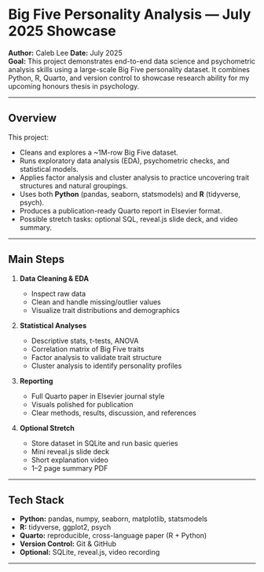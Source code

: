 # Big Five Personality Analysis — July 2025 Showcase

**Author:** Caleb Lee
**Date:** July 2025  
**Goal:** This project demonstrates end-to-end data science and psychometric analysis skills using a large-scale Big Five personality dataset. It combines Python, R, Quarto, and version control to showcase research ability for my upcoming honours thesis in psychology.

---

## **Overview**

This project:
- Cleans and explores a ~1M-row Big Five dataset.
- Runs exploratory data analysis (EDA), psychometric checks, and statistical models.
- Applies factor analysis and cluster analysis to practice uncovering trait structures and natural groupings.
- Uses both **Python** (pandas, seaborn, statsmodels) and **R** (tidyverse, psych).
- Produces a publication-ready Quarto report in Elsevier format.
- Possible stretch tasks: optional SQL, reveal.js slide deck, and video summary.

---

## **Main Steps**

1. **Data Cleaning & EDA**
   - Inspect raw data
   - Clean and handle missing/outlier values
   - Visualize trait distributions and demographics

2. **Statistical Analyses**
   - Descriptive stats, t-tests, ANOVA
   - Correlation matrix of Big Five traits
   - Factor analysis to validate trait structure
   - Cluster analysis to identify personality profiles

3. **Reporting**
   - Full Quarto paper in Elsevier journal style
   - Visuals polished for publication
   - Clear methods, results, discussion, and references

4. **Optional Stretch**
   - Store dataset in SQLite and run basic queries
   - Mini reveal.js slide deck
   - Short explanation video
   - 1–2 page summary PDF

---

## **Tech Stack**

- **Python:** pandas, numpy, seaborn, matplotlib, statsmodels
- **R:** tidyverse, ggplot2, psych
- **Quarto:** reproducible, cross-language paper (R + Python)
- **Version Control:** Git & GitHub
- **Optional:** SQLite, reveal.js, video recording

---

